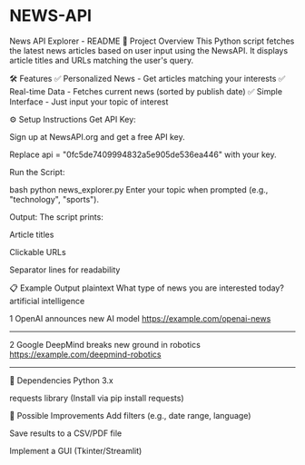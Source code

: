 # NEWS-API
News API Explorer - README
📌 Project Overview
This Python script fetches the latest news articles based on user input using the NewsAPI. It displays article titles and URLs matching the user's query.

🛠️ Features
✅ Personalized News - Get articles matching your interests
✅ Real-time Data - Fetches current news (sorted by publish date)
✅ Simple Interface - Just input your topic of interest

⚙️ Setup Instructions
Get API Key:

Sign up at NewsAPI.org and get a free API key.

Replace api = "0fc5de7409994832a5e905de536ea446" with your key.

Run the Script:

bash
python news_explorer.py
Enter your topic when prompted (e.g., "technology", "sports").

Output:
The script prints:

Article titles

Clickable URLs

Separator lines for readability

📋 Example Output
plaintext
What type of news you are interested today? artificial intelligence

1 OpenAI announces new AI model https://example.com/openai-news  
*****************************  

2 Google DeepMind breaks new ground in robotics https://example.com/deepmind-robotics  
*****************************  
🔧 Dependencies
Python 3.x

requests library (Install via pip install requests)

🚀 Possible Improvements
Add filters (e.g., date range, language)

Save results to a CSV/PDF file

Implement a GUI (Tkinter/Streamlit)
